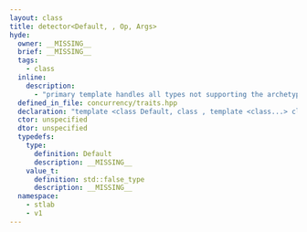 ```yaml
---
layout: class
title: detector<Default, , Op, Args>
hyde:
  owner: __MISSING__
  brief: __MISSING__
  tags:
    - class
  inline:
    description:
      - "primary template handles all types not supporting the archetypal Op:"
  defined_in_file: concurrency/traits.hpp
  declaration: "template <class Default, class , template <class...> class Op, class... Args>\nstruct stlab::detector;"
  ctor: unspecified
  dtor: unspecified
  typedefs:
    type:
      definition: Default
      description: __MISSING__
    value_t:
      definition: std::false_type
      description: __MISSING__
  namespace:
    - stlab
    - v1
---
```

